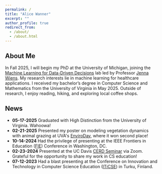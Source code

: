 ```yaml
---
permalink: /
title: "Alice Wanner"
excerpt: ""
author_profile: true
redirect_from: 
  - /about/
  - /about.html
---
```


About Me
---

In Fall 2025, I will begin my PhD at the University of Michigan, joining the [Machine Learning for Data-Driven Decisions](https://wiens-group.engin.umich.edu/) lab led by Professor [Jenna Wiens](https://websites.umich.edu/~wiensj/). My research interests lie in machine learning for healthcare applications. I received my bachelor’s degree in Computer Science and Mathematics from the University of Virginia in May 2025. Outside of research, I enjoy reading, hiking, and exploring local coffee shops.

News
---
- **05-17-2025** Graduated with High Distinction from the University of Virginia. Wahoowa!
- **02-21-2025** Presented my poster on modeling vegetation dynamics with animal grazing at UVA's [EnviroDay](https://enviroday.evsc.virginia.edu/), where it won second place!
- **10-14-2024** Had the privilege of presenting at the IEEE Frontiers in Education ([FIE](https://2024.fie-conference.org/)) Conference in Washington, DC.
- **02-23-2024** Presented at the UC Davis [CERD Seminar](https://cerd.cs.ucdavis.edu/) via Zoom. Grateful for the opportunity to share my work in CS education! 
- **07-12-2023** Had a blast presenting at the Conference on Innovation and Technology in Computer Science Education ([ITiCSE](https://iticse.acm.org/2023/)) in Turku, Finland.